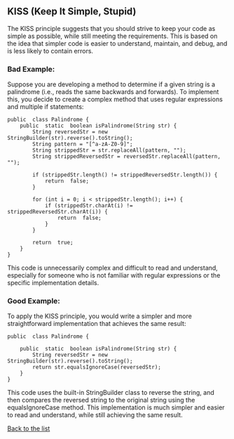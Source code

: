 ## KISS (Keep It Simple, Stupid)

The KISS principle suggests that you should strive to keep your code as simple as possible, while still meeting the requirements. This is based on the idea that simpler code is easier to understand, maintain, and debug, and is less likely to contain errors.

### Bad Example:

Suppose you are developing a method to determine if a given string is a palindrome (i.e., reads the same backwards and forwards). To implement this, you decide to create a complex method that uses regular expressions and multiple if statements:

```
public  class Palindrome {
	public  static  boolean isPalindrome(String str) {
		String reversedStr = new StringBuilder(str).reverse().toString();
		String pattern = "[^a-zA-Z0-9]";
		String strippedStr = str.replaceAll(pattern, "");
		String strippedReversedStr = reversedStr.replaceAll(pattern, "");

		if (strippedStr.length() != strippedReversedStr.length()) {
			return  false;
		}

		for (int i = 0; i < strippedStr.length(); i++) {
			if (strippedStr.charAt(i) != strippedReversedStr.charAt(i)) {
				return  false;
			}
		}
		
		return  true;
	}
}
```

This code is unnecessarily complex and difficult to read and understand, especially for someone who is not familiar with regular expressions or the specific implementation details.

### Good Example:

To apply the KISS principle, you would write a simpler and more straightforward implementation that achieves the same result:


```
public  class Palindrome {

	public  static  boolean isPalindrome(String str) {
		String reversedStr = new StringBuilder(str).reverse().toString();
		return str.equalsIgnoreCase(reversedStr);
	}
}
```

This code uses the built-in StringBuilder class to reverse the string, and then compares the reversed string to the original string using the equalsIgnoreCase method. This implementation is much simpler and easier to read and understand, while still achieving the same result.





[Back to the list](./README.md)